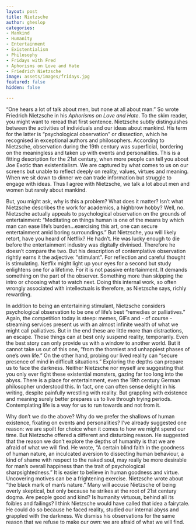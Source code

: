 ```yaml
---
layout: post
title: Nietzsche
author: gheslop
categories:
- Mankind
- Humanity
- Entertainment
- Existentialism
- Philosophy
- Fridays with Fred
- Aphorisms on Love and Hate
- Friedrich Nietzsche
image: assets/images/fridays.jpg
featured: false
hidden: false

---
```

“One hears a lot of talk about men, but none at all about man.” So wrote Friedrich Nietzsche in his _Aphorisms on Love and Hate_. To the skim reader, you might want to reread that first sentence. Nietzsche subtly distinguishes between the activities of individuals and our ideas about mankind. His term for the latter is “psychological observation” or dissection, which he recognised in exceptional authors and philosophers. According to Nietzsche, observation during the 19th century was superficial, bordering on the meaningless and taken up with events and personalities. This is a fitting description for the 21st century, when more people can tell you about Joe Exotic than existentialism. We are captured by what comes to us on our screens but unable to reflect deeply on reality, values, virtues and meaning. When we sit down to dinner we can trade information but struggle to engage with ideas. Thus I agree with Nietzsche, we talk a lot about men and women but rarely about mankind.

But, you might ask, why is this a problem? What does it matter? Isn’t what Nietzsche describes the work for academics, a highbrow hobby? Well, no. Nietzsche actually appeals to psychological observation on the grounds of entertainment: “Meditating on things human is one of the means by which man can ease life’s burden…exercising this art, one can secure entertainment amid boring surroundings.” But Nietzsche, you will likely retort, have you heard of Netflix? He hadn’t. He was lucky enough to die before the entertainment industry was digitally divinised. Therefore he doesn’t compare the two. But his description of contemplative observation rightly earns it the adjective: “stimulant”. For reflection and careful thought is stimulating. Netflix might light up your eyes for a second but study enlightens one for a lifetime. For it is not passive entertainment. It demands something on the part of the observer. Something more than skipping the intro or choosing what to watch next. Doing this internal work, so often wrongly associated with intellectuals is therefore, as Nietzsche says, richly rewarding.

In addition to being an entertaining stimulant, Nietzsche considers psychological observation to be one of life’s best “remedies or palliatives.” Again, the competition today is steep: memes, GIFs and - of course - streaming services present us with an almost infinite wealth of what we might call palliatives. But in the end these are little more than distractions, an escape. Those things can at best only suspend reality, temporarily. Even the best story can only provide us with a window to another world. But it cannot take us out of this one, “from the thorniest and unhappiest phases of one’s own life.” On the other hand, probing our lived reality can “secure presence of mind in difficult situations.” Exploring the depths can prepare us to face the darkness. Neither Nietzsche nor myself are suggesting that you only ever fight these existential monsters, gazing far too long into the abyss. There is a place for entertainment, even the 19th century German philosopher understood this. In fact, one can often sense delight in his writing, despite painfully wrestling with reality. But grappling with existence and meaning surely better prepares us to live through trying periods. Contemplating life is a way for us to run towards and not from it.

Why don’t we do the above? Why do we prefer the shallows of human existence, fixating on events and personalities? I’ve already suggested one reason: we are spoilt for choice when it comes to how we might spend our time. But Nietzsche offered a different and disturbing reason. He suggested that the reason we don’t explore the depths of humanity is that we are afraid of what we will find. He wrote, “A certain blind faith in the goodness of human nature, an inculcated aversion to dissecting human behaviour, a kind of shame with respect to the naked soul, may really be more desirable for man’s overall happiness than the trait of psychological sharpsightedness.” It is easier to believe in human goodness and virtue. Uncovering motives can be a frightening exercise. Nietzsche wrote about “the black mark of man’s nature.” Many will accuse Nietzsche of being overly skeptical, but only because he strikes at the root of 21st century dogma. Are people good and kind? Is humanity virtuous, behind all its foibles and failings? I think Nietzsche would have called that idea a fairytale. He could do so because he faced reality, studied our internal abyss and grappled with the darkness. We dismiss his observations for the same reason that we refuse to make our own: we are afraid of what we will find.